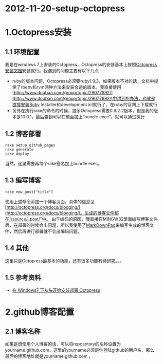 # 2012-11-20-setup-octopress

1.Octopress安装
================
1.1 环境配置
----------------
我是在windows 7上安装的Octopress，Octopress的安装基本上按照[Octopress安装文档](http://octopress.org/docs/setup/)安装就行。我遇到的问题主要有以下几点：

* ruby的版本问题，Octopress必须要ruby1.9.3，如果版本不对的话，文档中提供了rbenv和rvm两种方法来安装合适的版本。我直接使用[http://www.douban.com/group/topic/29077892/](http://www.douban.com/group/topic/29077892/)中讲到的办法，也就是直接安装Ruby Installer和development kit就行了，在ruby的官网上下载就行
* 另外在执行rake的命令的时候，提示Octopress需要0.9.2.2版本，但是我的版本是10.0.1，最后查到可以在前面加上“bundle exec”，就可以通过执行

<!--more-->
1.2 博客部署
----------------
    rake setup_github_pages
	rake generate
	rake deploy
当然，这里需要再每个rake签名加上bundle exec。

1.3 编写博客
----------------
	rake new_post["title"]
使用上述命令添加一个博客页面，具体的信息见[http://octopress.org/docs/blogging/](http://octopress.org/docs/blogging/)。生成的博客文件都在“/source/_post/”中。
由于编码的原因，我直接在MINGW32里面编写博客文件后，在部署的时候会出问题，所以我使用了[MarkDownPad](http://markdownpad.com/)来编写生成的博客文件，然后再进行部署就不会出编码问题。

1.4 其他
----------------
这里只是Octopress最基本的功能，还有很多功能有待研究。。。

1.5 参考资料
----------------
* [在 Windows7 下从头开始安装部署 Octopress](http://sinosmond.github.com/blog/2012/03/12/install-and-deploy-octopress-to-github-on-windows7-from-scratch/)

2.github博客配置
================
2.1 博客名称
----------------
如果是想使用个人博客的话，可以将reposotory的名称设置为yourname.github.com，这里的yourname必须是你登陆github的用户名，那么最后的博客地址就是yourname.github.com；